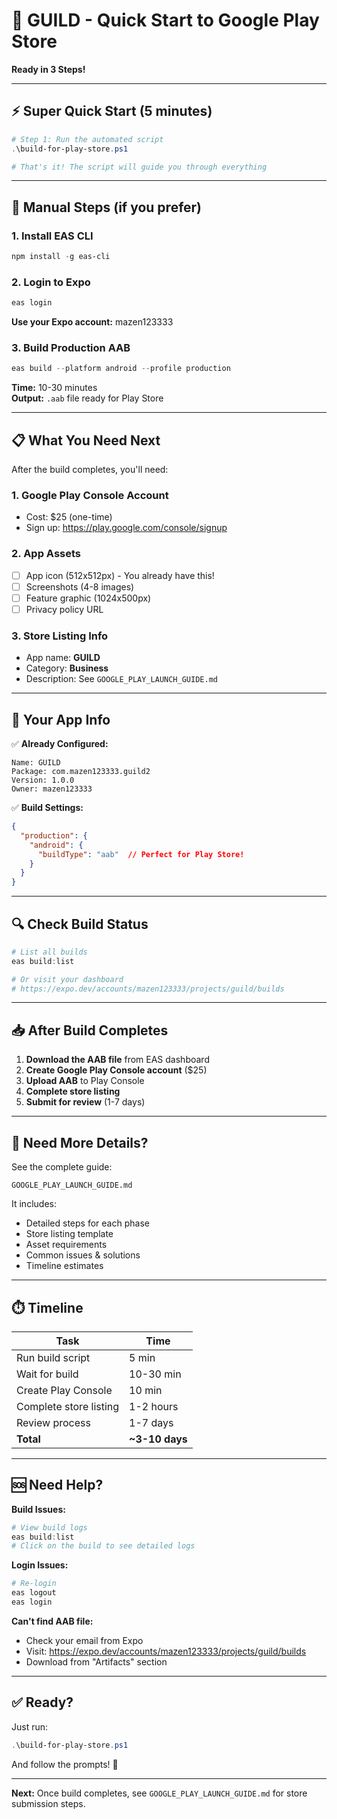 # 🚀 GUILD - Quick Start to Google Play Store

**Ready in 3 Steps!**

---

## ⚡ **Super Quick Start (5 minutes)**

```powershell
# Step 1: Run the automated script
.\build-for-play-store.ps1

# That's it! The script will guide you through everything
```

---

## 📱 **Manual Steps (if you prefer)**

### 1. Install EAS CLI
```powershell
npm install -g eas-cli
```

### 2. Login to Expo
```powershell
eas login
```
**Use your Expo account:** mazen123333

### 3. Build Production AAB
```powershell
eas build --platform android --profile production
```

**Time:** 10-30 minutes  
**Output:** `.aab` file ready for Play Store

---

## 📋 **What You Need Next**

After the build completes, you'll need:

### 1. Google Play Console Account
- Cost: $25 (one-time)
- Sign up: https://play.google.com/console/signup

### 2. App Assets
- [ ] App icon (512x512px) - You already have this!
- [ ] Screenshots (4-8 images)
- [ ] Feature graphic (1024x500px)
- [ ] Privacy policy URL

### 3. Store Listing Info
- App name: **GUILD**
- Category: **Business**
- Description: See `GOOGLE_PLAY_LAUNCH_GUIDE.md`

---

## 🎯 **Your App Info**

✅ **Already Configured:**
```
Name: GUILD
Package: com.mazen123333.guild2
Version: 1.0.0
Owner: mazen123333
```

✅ **Build Settings:**
```json
{
  "production": {
    "android": {
      "buildType": "aab"  // Perfect for Play Store!
    }
  }
}
```

---

## 🔍 **Check Build Status**

```powershell
# List all builds
eas build:list

# Or visit your dashboard
# https://expo.dev/accounts/mazen123333/projects/guild/builds
```

---

## 📥 **After Build Completes**

1. **Download the AAB file** from EAS dashboard
2. **Create Google Play Console account** ($25)
3. **Upload AAB** to Play Console
4. **Complete store listing**
5. **Submit for review** (1-7 days)

---

## 📖 **Need More Details?**

See the complete guide:
```
GOOGLE_PLAY_LAUNCH_GUIDE.md
```

It includes:
- Detailed steps for each phase
- Store listing template
- Asset requirements
- Common issues & solutions
- Timeline estimates

---

## ⏱️ **Timeline**

| Task | Time |
|------|------|
| Run build script | 5 min |
| Wait for build | 10-30 min |
| Create Play Console | 10 min |
| Complete store listing | 1-2 hours |
| Review process | 1-7 days |
| **Total** | **~3-10 days** |

---

## 🆘 **Need Help?**

**Build Issues:**
```powershell
# View build logs
eas build:list
# Click on the build to see detailed logs
```

**Login Issues:**
```powershell
# Re-login
eas logout
eas login
```

**Can't find AAB file:**
- Check your email from Expo
- Visit: https://expo.dev/accounts/mazen123333/projects/guild/builds
- Download from "Artifacts" section

---

## ✅ **Ready?**

Just run:
```powershell
.\build-for-play-store.ps1
```

And follow the prompts! 🚀

---

**Next:** Once build completes, see `GOOGLE_PLAY_LAUNCH_GUIDE.md` for store submission steps.


